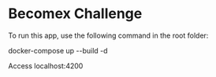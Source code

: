 # Becomex Challenge

To run this app, use the following command in the root folder:

docker-compose up --build -d

Access localhost:4200
